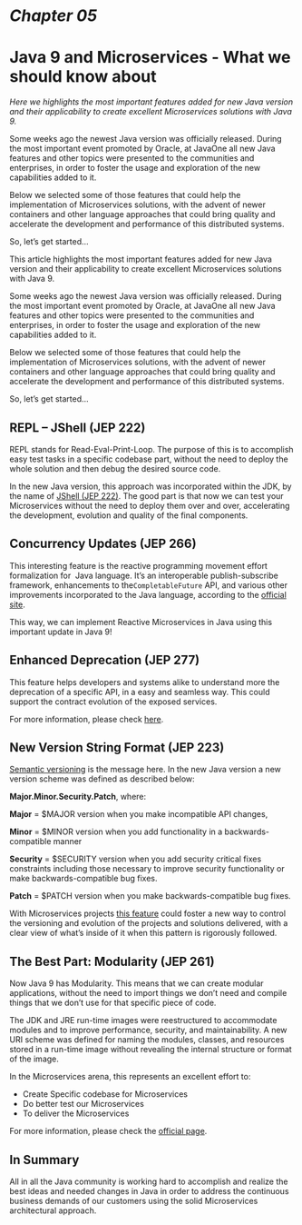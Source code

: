 # _Chapter 05_

# Java 9 and Microservices - What we should know about

_Here we highlights the most important features added for new Java version and their applicability to create excellent Microservices solutions with Java 9._

Some weeks ago the newest Java version was officially released. During the most important event promoted by Oracle, at JavaOne all new Java features and other topics were presented to the communities and enterprises, in order to foster the usage and exploration of the new capabilities added to it.

Below we selected some of those features that could help the implementation of Microservices solutions, with the advent of newer containers and other language approaches that could bring quality and accelerate the development and performance of this distributed systems.

So, let’s get started…

This article highlights the most important features added for new Java version and their applicability to create excellent Microservices solutions with Java 9.

Some weeks ago the newest Java version was officially released. During the most important event promoted by Oracle, at JavaOne all new Java features and other topics were presented to the communities and enterprises, in order to foster the usage and exploration of the new capabilities added to it.

Below we selected some of those features that could help the implementation of Microservices solutions, with the advent of newer containers and other language approaches that could bring quality and accelerate the development and performance of this distributed systems.

So, let’s get started…

## REPL – JShell \(JEP 222\)

REPL stands for Read-Eval-Print-Loop. The purpose of this is to accomplish easy test tasks in a specific codebase part, without the need to deploy the whole solution and then debug the desired source code.

In the new Java version, this approach was incorporated within the JDK, by the name of [JShell \(JEP 222\)](http://openjdk.java.net/jeps/222). The good part is that now we can test your Microservices without the need to deploy them over and over, accelerating the development, evolution and quality of the final components.

## Concurrency Updates \(JEP 266\)

This interesting feature is the reactive programming movement effort formalization for  Java language. It’s an interoperable publish-subscribe framework, enhancements to the`CompletableFuture` API, and various other improvements incorporated to the Java language, according to the [official site](http://openjdk.java.net/jeps/266).

This way, we can implement Reactive Microservices in Java using this important update in Java 9!

## Enhanced Deprecation \(JEP 277\)

This feature helps developers and systems alike to understand more the deprecation of a specific API, in a easy and seamless way. This could support the contract evolution of the exposed services.

For more information, please check [here](http://openjdk.java.net/jeps/277).

## New Version String Format \(JEP 223\)

[Semantic versioning](http://semver.org) is the message here. In the new Java version a new version scheme was defined as described below:

**Major.Minor.Security.Patch**, where:

**Major** = $MAJOR version when you make incompatible API changes,

**Minor** = $MINOR version when you add functionality in a backwards-compatible manner

**Security** = $SECURITY version when you add security critical fixes constraints including those necessary to improve security functionality or make backwards-compatible bug fixes.

**Patch** = $PATCH version when you make backwards-compatible bug fixes.

With Microservices projects [this feature](http://openjdk.java.net/jeps/223) could foster a new way to control the versioning and evolution of the projects and solutions delivered, with a clear view of what’s inside of it when this pattern is rigorously followed.

## The Best Part: Modularity \(JEP 261\)

Now Java 9 has Modularity. This means that we can create modular applications, without the need to import things we don’t need and compile things that we don’t use for that specific piece of code.

The JDK and JRE run-time images were reestructured to accommodate modules and to improve performance, security, and maintainability. A new URI scheme was defined for naming the modules, classes, and resources stored in a run-time image without revealing the internal structure or format of the image.

In the Microservices arena, this represents an excellent effort to:

* Create Specific codebase for Microservices
* Do better test our Microservices
* To deliver the Microservices

For more information, please check the [official page](http://openjdk.java.net/jeps/261).

## In Summary

All in all the Java community is working hard to accomplish and realize the best ideas and needed changes in Java in order to address the continuous business demands of our customers using the solid Microservices architectural approach.



